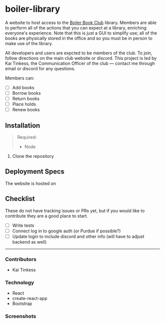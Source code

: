 # boiler-library

A website to host access to the [Boiler Book Club](https://boilerbookclub.com) library. Members are able to perform all of the actions that you can expect at a library, enriching everyone's experience. Note that this is just a GUI to simplify use; all of the books are physically stored in the office and so you must be in person to make use of the library.

All developers and users are expcted to be members of the club. To join, follow directions on the main club website or discord. This project is led by Kai Tinkess, the Communication Officer of the club — contact me through email or discord for any questions.

Members can:
- [ ] Add books
- [ ] Borrow books
- [ ] Return books
- [ ] Place holds
- [ ] Renew books

## Installation

> Required:
> - Node


1. Clone the repository

## Deployment Specs

The website is hosted on 

## Checklist

These do not have tracking issues or PRs yet, but if you would like to contribute they are a good place to start.

- [ ] Write tests
- [ ] Connect log in to google auth (or Purdue if possible?)
- [ ] Update login to include discord  and other info (will have to adjust backend as well)

----
### Contributors

- Kai Tinkess

### Technology

- React
- create-react-app
- Bootstrap

### Screenshots


